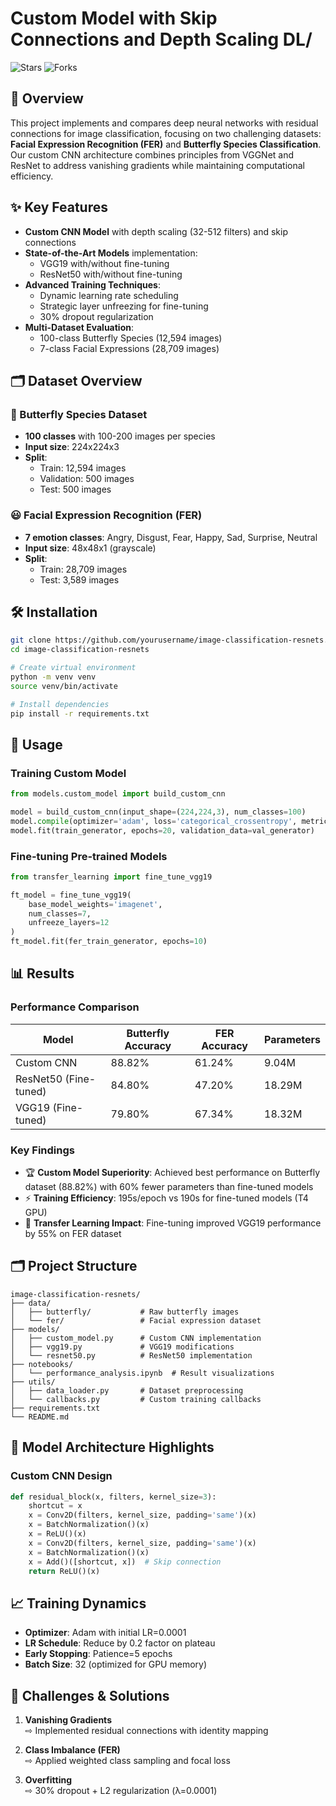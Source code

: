 # Custom Model with Skip Connections and Depth Scaling DL/

![Stars](https://img.shields.io/github/stars/username/repository?style=social)
![Forks](https://img.shields.io/github/forks/username/repository?style=social)


## 📌 Overview
This project implements and compares deep neural networks with residual connections for image classification, focusing on two challenging datasets: **Facial Expression Recognition (FER)** and **Butterfly Species Classification**. Our custom CNN architecture combines principles from VGGNet and ResNet to address vanishing gradients while maintaining computational efficiency.

## ✨ Key Features
- **Custom CNN Model** with depth scaling (32-512 filters) and skip connections
- **State-of-the-Art Models** implementation:
  - VGG19 with/without fine-tuning
  - ResNet50 with/without fine-tuning
- **Advanced Training Techniques**:
  - Dynamic learning rate scheduling
  - Strategic layer unfreezing for fine-tuning
  - 30% dropout regularization
- **Multi-Dataset Evaluation**:
  - 100-class Butterfly Species (12,594 images)
  - 7-class Facial Expressions (28,709 images)

## 🗂️ Dataset Overview

### 🦋 Butterfly Species Dataset
- **100 classes** with 100-200 images per species
- **Input size**: 224x224x3
- **Split**:
  - Train: 12,594 images
  - Validation: 500 images
  - Test: 500 images

### 😃 Facial Expression Recognition (FER)
- **7 emotion classes**: Angry, Disgust, Fear, Happy, Sad, Surprise, Neutral
- **Input size**: 48x48x1 (grayscale)
- **Split**:
  - Train: 28,709 images
  - Test: 3,589 images

## 🛠️ Installation

```bash
git clone https://github.com/yourusername/image-classification-resnets.git
cd image-classification-resnets

# Create virtual environment
python -m venv venv
source venv/bin/activate

# Install dependencies
pip install -r requirements.txt
```

## 🚀 Usage

### Training Custom Model
```python
from models.custom_model import build_custom_cnn

model = build_custom_cnn(input_shape=(224,224,3), num_classes=100)
model.compile(optimizer='adam', loss='categorical_crossentropy', metrics=['accuracy'])
model.fit(train_generator, epochs=20, validation_data=val_generator)
```

### Fine-tuning Pre-trained Models
```python
from transfer_learning import fine_tune_vgg19

ft_model = fine_tune_vgg19(
    base_model_weights='imagenet',
    num_classes=7,
    unfreeze_layers=12
)
ft_model.fit(fer_train_generator, epochs=10)
```

## 📊 Results

### Performance Comparison
| Model                  | Butterfly Accuracy | FER Accuracy | Parameters |
|------------------------|--------------------|--------------|------------|
| Custom CNN             | 88.82%             | 61.24%       | 9.04M      |
| ResNet50 (Fine-tuned)  | 84.80%             | 47.20%       | 18.29M     |
| VGG19 (Fine-tuned)     | 79.80%             | 67.34%       | 18.32M     |

### Key Findings
- 🏆 **Custom Model Superiority**: Achieved best performance on Butterfly dataset (88.82%) with 60% fewer parameters than fine-tuned models
- ⚡ **Training Efficiency**: 195s/epoch vs 190s for fine-tuned models (T4 GPU)
- 🧠 **Transfer Learning Impact**: Fine-tuning improved VGG19 performance by 55% on FER dataset

## 🗂️ Project Structure
```
image-classification-resnets/
├── data/
│   ├── butterfly/           # Raw butterfly images
│   └── fer/                 # Facial expression dataset
├── models/
│   ├── custom_model.py      # Custom CNN implementation
│   ├── vgg19.py             # VGG19 modifications
│   └── resnet50.py          # ResNet50 implementation
├── notebooks/
│   └── performance_analysis.ipynb  # Result visualizations
├── utils/
│   ├── data_loader.py       # Dataset preprocessing
│   └── callbacks.py         # Custom training callbacks
├── requirements.txt
└── README.md
```

## 🧠 Model Architecture Highlights

### Custom CNN Design
```python
def residual_block(x, filters, kernel_size=3):
    shortcut = x
    x = Conv2D(filters, kernel_size, padding='same')(x)
    x = BatchNormalization()(x)
    x = ReLU()(x)
    x = Conv2D(filters, kernel_size, padding='same')(x)
    x = BatchNormalization()(x)
    x = Add()([shortcut, x])  # Skip connection
    return ReLU()(x)
```

## 📈 Training Dynamics
- **Optimizer**: Adam with initial LR=0.0001
- **LR Schedule**: Reduce by 0.2 factor on plateau
- **Early Stopping**: Patience=5 epochs
- **Batch Size**: 32 (optimized for GPU memory)

## 🚧 Challenges & Solutions
1. **Vanishing Gradients**  
   ⇨ Implemented residual connections with identity mapping

2. **Class Imbalance (FER)**  
   ⇨ Applied weighted class sampling and focal loss

3. **Overfitting**  
   ⇨ 30% dropout + L2 regularization (λ=0.0001)
